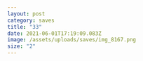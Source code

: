 ```yaml
---
layout: post
category: saves
title: "33"
date: 2021-06-01T17:19:09.083Z
image: /assets/uploads/saves/img_8167.png
size: "2"
---
```

